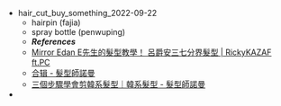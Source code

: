 - hair_cut_buy_something_2022-09-22
  * hairpin (fajia)
  * spray bottle (penwuping)
  * ***References***
  * [Mirror Edan E先生的髮型教學！ 呂爵安三七分界髮型 | RickyKAZAF ft.PC](https://www.youtube.com/watch?v=Mbds03Yh3Ts)
  * [合辑 - 髮型師諾曼](https://www.youtube.com/watch?v=4GgIecNYLmU&list=RDCMUC0gsujnQJe5_Ino9axQBJcg&index=18)
  * [三個步驟學會剪韓系髮型｜韓系髮型 - 髮型師諾曼](https://www.youtube.com/watch?v=N05yY9EwOOQ)
-